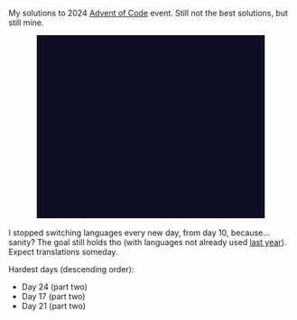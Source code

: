 My solutions to 2024 [Advent of Code](https://adventofcode.com/2024) event. Still not the best solutions, but still mine.

<p align="center">
<img src="https://raw.githubusercontent.com/dougy147/aoc2024/master/aoc2024.gif" width="80%" />
</p>

I stopped switching languages every new day, from day 10, because... sanity?
The goal still holds tho (with languages not already used [last year](https://github.com/dougy147/aoc2023)). Expect translations someday.

Hardest days (descending order):

- Day 24 (part two)
- Day 17 (part two)
- Day 21 (part two)
